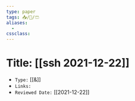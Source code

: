 ```yaml
---
type: paper
tags: 📥️/📜️/🩳
aliases:
  - 
cssclass: 
---
```




# Title: **[[ssh 2021-12-22]]**
- `Type:` [[&]]
- `Links:`
- `Reviewed Date:` [[2021-12-22]]
